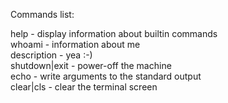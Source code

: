 Commands list:  
  
help - display information about builtin commands  
whoami - information about me  
description - yea :-)  
shutdown|exit - power-off the machine  
echo - write arguments to the standard output  
clear|cls - clear the terminal screen  
  